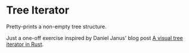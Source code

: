# Tree Iterator

Pretty-prints a non-empty tree structure.

Just a one-off exercise inspired by Daniel Janus' blog post  [A visual tree iterator in Rust](https://blog.danieljanus.pl/2023/07/20/iterating-trees/).